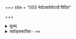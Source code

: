 +++
title = "055 भेदोऽबादेर्घटादौ विदित"

+++
<details><summary>मूलम्</summary>

भेदोऽबादेर्घटादौ विदित इतरथा त्वप्रसिद्धिः पुरोक्ता कृत्स्नक्षोण्यन्वितोऽसौ न विदित इति चेत् पक्षसिद्धिः कथं स्यात् ।  
व्याहारेऽप्येवमूह्यं न खलु न विदितं तन्निमित्तं घटादौ नो चेत्तत्तन्निमित्तव्यवहृतिनियमस्थापनं दुश्शकं ते ॥ ५५ ॥
</details>

<details><summary>सर्वाङ्कषटीका - ५५</summary>

पूर्वश्लोकान्त्यभागसूचितमेव विवृणोति - भेद इत्यादि । घटादौ पृथिव्याम् **अबादिभेदः** = जलादिभेदः **विदितः** = लोकत एव विदितः । 'घटः जलं वा, तेजो वा, वायुर्वा' इत्यादि संशयः कस्य वा भवेल्लोके ? 

प्त 

'वेदे संजातखेदे मुनिजनवचने प्राहृनित्यावमाने संकीर्णे सर्ववर्णे सति तदनुगुणे निष्प्रमाणे पुराणे । 

मायावादे समोदे कलिकलुषवशाच्छून्यवादेऽविवादे धर्मत्राणाय योऽभूत् स जयतु भगवान् विष्णुघण्टावतारः ॥ 

महाचार्यकृता वैभवप्रकाशिका । 



600 

व्याहारेऽप्येवमूह्यम्; न खलु न विदितं तन्निमित्तं घटादौ 

नो चेत्, तत्तन्निमित्तव्यवहृतिनियमस्थापनं दुश्शकं ते ॥55॥ 

[ न्यायशास्त्रस्य स्थानम् ] 

279. विद्यास्थानेषु धर्म्येष्विह यदगणयन् विस्तरं न्यायपूर्व 

तत्रापि ह्याक्षपादः स इति न नियतिर्न्यायतत्त्वेऽनुगम्ये । 

' व्यावृत्तिर्व्यवहारो वा लक्षणस्य प्रयोजनम्' इत्यादिकमप्येतदर्थकमेव । **इतरथा** = एवमनङ्गीकारे 



: पृथिवीत्वावच्छेदकावच्छेदेनैवेतरभेदानुमितिरावश्यकीत्याग्रहे तु **अप्रसिद्धिः** = साध्याप्रसिद्धिः पुरा 





अनुपदमेव प्रदर्शिता । पृथिवीत्वावच्छेदकावच्छेदेनेतरभेदः न ज्ञातः खलु । तदर्थं केवलव्यतिरेक्यावश्यकीत्याशंक्य समाधत्ते - **असौ** = जलादिभेदः कृत्स्नक्षोण्यन्वितः सकलपृथिवीगतः न **विदितः** = न ज्ञातः इति चेत्, **पक्षसिद्धिः** = पक्षस्यैव प्रसिद्धिः कथं स्यात् ? पक्षशब्दस्य सपक्षविपक्षपदसापेक्षत्वात् सपक्षस्यैवाभावात् कथं पक्षस्य सिद्धिः । विपक्षस्य सत्त्वेऽपि तस्य साध्याभाववत्तया निश्चितत्वेन, तेनैव पक्षेऽपि इतरवैलक्षण्यस्यापि सिद्ध्या सिद्धसाधनम् । किञ्च पृथिवीत्वावच्छेदकावच्छेदेनेति वचने किं नाम पृथिवीत्वम्, न तावज्जातिः, अनुगताकारव्यङ्ग्यत्वाभावात् । आकारव्यया हि जातिः, यथा गोत्वादिः । न तथा पृथिव्यामनुगत एकाकारो वर्तते । पृथिवीपदप्रवृत्तिनिमित्ततया सिद्ध्यतीत्यपि न, संज्ञाशब्दानामपि सत्त्वेन, तावता प्रवृत्तिनिमित्तस्य जातित्वासिद्धेः । अतोऽवच्छेदकावच्छेदेनानुमितेर्न संभवः ॥ 

नन्वेवमपि व्यवहारस्यापि लक्षणप्रयोजनत्वात् पृथिवीति असंकीर्णव्यवहारस्य इतरभेदसिद्धिमूलकत्वात् इतरभेदानुमानमावश्यकमिति चेन्न, लोकत एव तत्सिद्धिसंभवेनानुमानावश्यकत्वाभावात् । अत एव 'इयं पृथिवीति व्यवहर्तव्या, गन्धवत्त्वात्' इत्यादिकमप्यनावश्यकमित्याह - व्याहार इत्यादि । **व्याहारेऽपि** = पृथिव्यादिव्यवहारेऽपि **एवम्** = लोकानुभवानुरोधेनैव ऊह्यम् । तदेव प्रदर्शयति – न खल्वित्यादि । घटादौ **तन्निमित्तम्** = पृथिवीति व्यवहारनिमित्तम् गन्धवत्त्वादि न खलु न **विदितम्** = आपामरपण्डितं सर्वैर्विदितमेव तत्र गन्धवत्त्वम् । को वा जडः 'घटः जलं वा' इति संदिह्यात् ? नो **चेत्** = एवं व्यवहारस्यासंकीर्णस्याभावे **तत्तन्निमित्तव्यवहृतिनियमस्थापनम्** = गन्धवत्त्वादिप्रयुक्ततत्तत्पदव्यवहारव्यवस्थापनम् ते दुश्शकम् । व्यवहाराणामसंकीर्णानां सत्त्वाद्धि तत्तल्लक्षणमसंकीर्णं निर्वक्तुं शक्यम् । अतो विलक्षणव्यवहाराणां लोक एव प्रसिद्धत्वात्, प्रसिद्धस्थलमादायाप्रसिद्धस्थले इतरभेदानुमानसंभवात् पूर्वोक्तरीत्या अन्वयव्यतिरेकिणैव निर्वाहात् केवलव्यतिरेकी दुस्साध एव ॥ ५५ ॥
</details>
